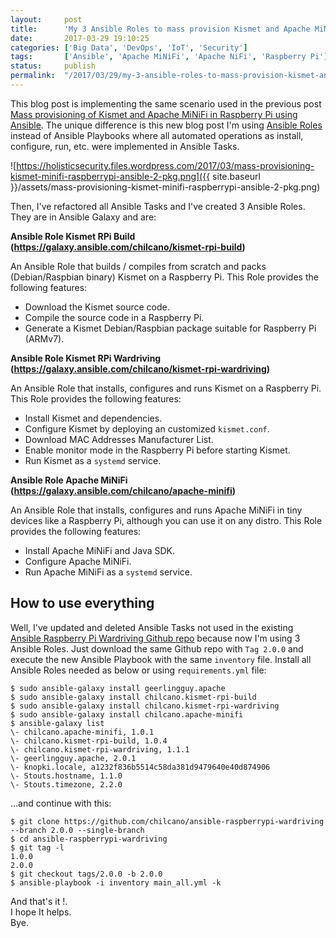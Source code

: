 ```yaml
---
layout:     post
title:      'My 3 Ansible Roles to mass provision Kismet and Apache MiNiFi for wardriving at scale'
date:       2017-03-29 19:10:25
categories: ['Big Data', 'DevOps', 'IoT', 'Security']
tags:       ['Ansible', 'Apache MiNiFi', 'Apache NiFi', 'Raspberry Pi']
status:     publish 
permalink:  "/2017/03/29/my-3-ansible-roles-to-mass-provision-kismet-and-apache-minifi-for-wardriving-at-scale/"
---
```

This blog post is implementing the same scenario used in the previous post [Mass provisioning of Kismet and Apache MiNiFi in Raspberry Pi using Ansible](https://holisticsecurity.io/2017/03/20/mass-provisioning-of-kismet-and-apache-minifi-in-raspberry-pi-using-ansible). The unique difference is this new blog post I'm using [Ansible Roles](http://docs.ansible.com/ansible/playbooks_roles.html) instead of Ansible Playbooks where all automated operations as install, configure, run, etc. were implemented in Ansible Tasks.

![https://holisticsecurity.files.wordpress.com/2017/03/mass-provisioning-kismet-minifi-raspberrypi-ansible-2-pkg.png]({{ site.baseurl }}/assets/mass-provisioning-kismet-minifi-raspberrypi-ansible-2-pkg.png)

<!-- more -->

Then, I've refactored all Ansible Tasks and I've created 3 Ansible Roles. They are in Ansible Galaxy and are:

**Ansible Role Kismet RPi Build (https://galaxy.ansible.com/chilcano/kismet-rpi-build)**

An Ansible Role that builds / compiles from scratch and packs (Debian/Raspbian binary) Kismet on a Raspberry Pi. This Role provides the following features:
* Download the Kismet source code.
* Compile the source code in a Raspberry Pi.
* Generate a Kismet Debian/Raspbian package suitable for Raspberry Pi (ARMv7).

**Ansible Role Kismet RPi Wardriving (https://galaxy.ansible.com/chilcano/kismet-rpi-wardriving)**

An Ansible Role that installs, configures and runs Kismet on a Raspberry Pi. This Role provides the following features:
* Install Kismet and dependencies.
* Configure Kismet by deploying an customized `kismet.conf`.
* Download MAC Addresses Manufacturer List.
* Enable monitor mode in the Raspberry Pi before starting Kismet.
* Run Kismet as a `systemd` service.

**Ansible Role Apache MiNiFi (https://galaxy.ansible.com/chilcano/apache-minifi)**

An Ansible Role that installs, configures and runs Apache MiNiFi in tiny devices like a Raspberry Pi, although you can use it on any distro. This Role provides the following features:
* Install Apache MiNiFi and Java SDK.
* Configure Apache MiNiFi.
* Run Apache MiNiFi as a `systemd` service.

## How to use everything

Well, I've updated and deleted Ansible Tasks not used in the existing [Ansible Raspberry Pi Wardriving Github repo](https://github.com/chilcano/ansible-raspberrypi-wardriving) because now I'm using 3 Ansible Roles. Just download the same Github repo with `Tag 2.0.0` and execute the new Ansible Playbook with the same `inventory` file.
Install all Ansible Roles needed as below or using `requirements.yml` file:

```text  
$ sudo ansible-galaxy install geerlingguy.apache  
$ sudo ansible-galaxy install chilcano.kismet-rpi-build  
$ sudo ansible-galaxy install chilcano.kismet-rpi-wardriving  
$ sudo ansible-galaxy install chilcano.apache-minifi
$ ansible-galaxy list
\- chilcano.apache-minifi, 1.0.1  
\- chilcano.kismet-rpi-build, 1.0.4  
\- chilcano.kismet-rpi-wardriving, 1.1.1  
\- geerlingguy.apache, 2.0.1  
\- knopki.locale, a1232f836b5514c58da381d9479640e40d874906  
\- Stouts.hostname, 1.1.0  
\- Stouts.timezone, 2.2.0  
```  

...and continue with this:

```text  
$ git clone https://github.com/chilcano/ansible-raspberrypi-wardriving --branch 2.0.0 --single-branch
$ cd ansible-raspberrypi-wardriving
$ git tag -l  
1.0.0  
2.0.0
$ git checkout tags/2.0.0 -b 2.0.0
$ ansible-playbook -i inventory main_all.yml -k  
```  

And that's it !.  
I hope It helps.  
Bye.
